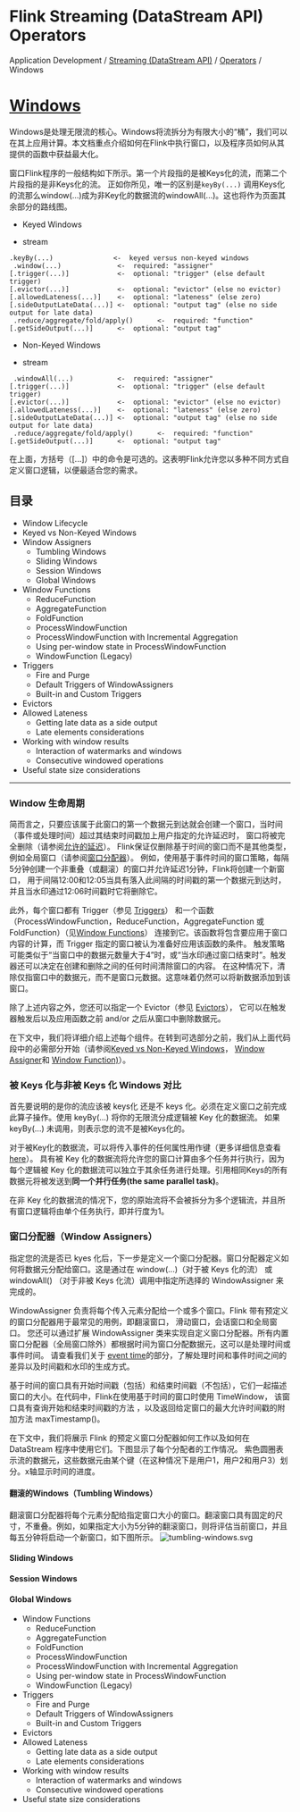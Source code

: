  Flink Streaming (DataStream API) Operators
 ===
 Application Development / [Streaming (DataStream API)](https://ci.apache.org/projects/flink/flink-docs-release-1.7/dev/datastream_api.html) / [Operators](https://ci.apache.org/projects/flink/flink-docs-release-1.7/dev/stream/operators/) / Windows
 
 # [Windows](https://ci.apache.org/projects/flink/flink-docs-release-1.7/dev/stream/operators/windows.html)
 
 Windows是处理无限流的核心。Windows将流拆分为有限大小的“桶”，我们可以在其上应用计算。本文档重点介绍如何在Flink中执行窗口，以及程序员如何从其提供的函数中获益最大化。
 
 窗口Flink程序的一般结构如下所示。第一个片段指的是被Keys化的流，而第二个片段指的是非Keys化的流。
 正如你所见，唯一的区别是`keyBy(...)` 调用Keys化的流那么window(...)成为非Key化的数据流的windowAll(...)。这也将作为页面其余部分的路线图。
 
 * Keyed Windows
- stream
```
.keyBy(...)               <-  keyed versus non-keyed windows
 .window(...)              <-  required: "assigner"
[.trigger(...)]            <-  optional: "trigger" (else default trigger)
[.evictor(...)]            <-  optional: "evictor" (else no evictor)
[.allowedLateness(...)]    <-  optional: "lateness" (else zero)
[.sideOutputLateData(...)] <-  optional: "output tag" (else no side output for late data)
 .reduce/aggregate/fold/apply()      <-  required: "function"
[.getSideOutput(...)]      <-  optional: "output tag"
```

* Non-Keyed Windows
- stream
```
 .windowAll(...)           <-  required: "assigner"
[.trigger(...)]            <-  optional: "trigger" (else default trigger)
[.evictor(...)]            <-  optional: "evictor" (else no evictor)
[.allowedLateness(...)]    <-  optional: "lateness" (else zero)
[.sideOutputLateData(...)] <-  optional: "output tag" (else no side output for late data)
 .reduce/aggregate/fold/apply()      <-  required: "function"
[.getSideOutput(...)]      <-  optional: "output tag"
``` 
       
在上面，方括号（[...]）中的命令是可选的。这表明Flink允许您以多种不同方式自定义窗口逻辑，以便最适合您的需求。 

## 目录 

- Window Lifecycle
- Keyed vs Non-Keyed Windows
- Window Assigners
    + Tumbling Windows
    + Sliding Windows
    + Session Windows
    + Global Windows
- Window Functions
    + ReduceFunction
    + AggregateFunction
    + FoldFunction
    + ProcessWindowFunction
    + ProcessWindowFunction with Incremental Aggregation
    + Using per-window state in ProcessWindowFunction
    + WindowFunction (Legacy)
- Triggers
    + Fire and Purge
    + Default Triggers of WindowAssigners
    + Built-in and Custom Triggers
- Evictors
- Allowed Lateness
    + Getting late data as a side output
    + Late elements considerations
- Working with window results
    + Interaction of watermarks and windows
    + Consecutive windowed operations
- Useful state size considerations
   
****

### Window 生命周期   
简而言之，只要应该属于此窗口的第一个数据元到达就会创建一个窗口，当时间（事件或处理时间）超过其结束时间戳加上用户指定的允许延迟时，
窗口将被完全删除（请参阅[允许的延迟](https://ci.apache.org/projects/flink/flink-docs-release-1.7/dev/stream/operators/windows.html#allowed-lateness)）。
Flink保证仅删除基于时间的窗口而不是其他类型，例如全局窗口（请参阅[窗口分配器](https://ci.apache.org/projects/flink/flink-docs-release-1.7/dev/stream/operators/windows.html#window-assigners)）。
例如，使用基于事件时间的窗口策略，每隔5分钟创建一个非重叠（或翻滚）的窗口并允许延迟1分钟，Flink将创建一个新窗口，
用于间隔12:00和12:05当具有落入此间隔的时间戳的第一个数据元到达时，并且当水印通过12:06时间戳时它将删除它。

此外，每个窗口都有 Trigger（参见 [Triggers](https://ci.apache.org/projects/flink/flink-docs-release-1.7/dev/stream/operators/windows.html#triggers)）
和一个函数（ProcessWindowFunction，ReduceFunction，AggregateFunction 或 FoldFunction）（见[Window Functions](https://ci.apache.org/projects/flink/flink-docs-release-1.7/dev/stream/operators/windows.html#window-functions)）
连接到它。该函数将包含要应用于窗口内容的计算，而 Trigger 指定的窗口被认为准备好应用该函数的条件。
触发策略可能类似于“当窗口中的数据元数量大于4”时，或“当水印通过窗口结束时”。触发器还可以决定在创建和删除之间的任何时间清除窗口的内容。
在这种情况下，清除仅指窗口中的数据元，而不是窗口元数据。这意味着仍然可以将新数据添加到该窗口。

除了上述内容之外，您还可以指定一个 Evictor（参见 [Evictors](https://ci.apache.org/projects/flink/flink-docs-release-1.7/dev/stream/operators/windows.html#evictors)），
它可以在触发器触发后以及应用函数之前 and/or 之后从窗口中删除数据元。

在下文中，我们将详细介绍上述每个组件。在转到可选部分之前，我们从上面代码段中的必需部分开始（请参阅[Keyed vs Non-Keyed Windows](https://ci.apache.org/projects/flink/flink-docs-release-1.7/dev/stream/operators/windows.html#keyed-vs-non-keyed-windows)，
[Window Assigner](https://ci.apache.org/projects/flink/flink-docs-release-1.7/dev/stream/operators/windows.html#window-assigner)和 
[Window Function)](https://ci.apache.org/projects/flink/flink-docs-release-1.7/dev/stream/operators/windows.html#window-function)）。


### 被 Keys 化与非被 Keys 化 Windows 对比
首先要说明的是你的流应该被 keys化 还是不 keys 化。必须在定义窗口之前完成此算子操作。使用 keyBy(...) 将你的无限流分成逻辑被 Key 化的数据流。
如果 keyBy(...) 未调用，则表示您的流不是被Keys化的。

对于被Key化的数据流，可以将传入事件的任何属性用作键（更多详细信息查看[here](https://ci.apache.org/projects/flink/flink-docs-release-1.7/dev/api_concepts.html#specifying-keys)）。
具有被 Key 化的数据流将允许您的窗口计算由多个任务并行执行，因为每个逻辑被 Key 化的数据流可以独立于其余任务进行处理。引用相同Keys的所有数据元将被发送到**同一个并行任务(the same parallel task)**。

在非 Key 化的数据流的情况下，您的原始流将不会被拆分为多个逻辑流，并且所有窗口逻辑将由单个任务执行，即并行度为1。
 

### 窗口分配器（Window Assigners）
指定您的流是否已 kyes 化后，下一步是定义一个窗口分配器。窗口分配器定义如何将数据元分配给窗口。这是通过在 window(...)（对于被 Keys 化的流）
或 windowAll() （对于非被 Keys 化流）调用中指定所选择的 WindowAssigner 来完成的。

WindowAssigner 负责将每个传入元素分配给一个或多个窗口。Flink 带有预定义的窗口分配器用于最常见的用例，即翻滚窗口， 滑动窗口，会话窗口和全局窗口。
您还可以通过扩展 WindowAssigner 类来实现自定义窗口分配器。所有内置窗口分配器（全局窗口除外）都根据时间为窗口分配数据元，这可以是处理时间或事件时间。
请查看我们关于 [event time](https://ci.apache.org/projects/flink/flink-docs-release-1.7/dev/event_time.html)的部分，了解处理时间和事件时间之间的差异以及时间戳和水印的生成方式。

基于时间的窗口具有开始时间戳（包括）和结束时间戳（不包括），它们一起描述窗口的大小。在代码中，Flink在使用基于时间的窗口时使用 TimeWindow，
该窗口具有查询开始和结束时间戳的方法 ，以及返回给定窗口的最大允许时间戳的附加方法 maxTimestamp()。

在下文中，我们将展示 Flink 的预定义窗口分配器如何工作以及如何在 DataStream 程序中使用它们。下图显示了每个分配者的工作情况。
紫色圆圈表示流的数据元，这些数据元由某个键（在这种情况下是用户1，用户2和用户3）划分。x轴显示时间的进度。

#### 翻滚的Windows（Tumbling Windows）
翻滚窗口分配器将每个元素分配给指定窗口大小的窗口。翻滚窗口具有固定的尺寸，不重叠。例如，如果指定大小为5分钟的翻滚窗口，则将评估当前窗口，并且每五分钟将启动一个新窗口，如下图所示。
![tumbling-windows.svg](https://ci.apache.org/projects/flink/flink-docs-release-1.7/fig/tumbling-windows.svg)

#### Sliding Windows


#### Session Windows


#### Global Windows
 
 



 - Window Functions
     + ReduceFunction
     + AggregateFunction
     + FoldFunction
     + ProcessWindowFunction
     + ProcessWindowFunction with Incremental Aggregation
     + Using per-window state in ProcessWindowFunction
     + WindowFunction (Legacy)
 - Triggers
     + Fire and Purge
     + Default Triggers of WindowAssigners
     + Built-in and Custom Triggers
 - Evictors
 - Allowed Lateness
     + Getting late data as a side output
     + Late elements considerations
 - Working with window results
     + Interaction of watermarks and windows
     + Consecutive windowed operations
 - Useful state size considerations
 
 
 
 

 